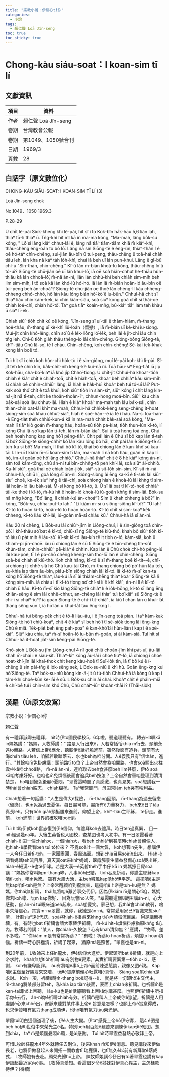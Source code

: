 ```yaml
---
title: "宗教小說：伊關心tī你"
categories:
  - 小說
tags:
  - 賴仁聲 Loā Jîn-seng
toc: true
toc_sticky: true
---
```


# Chong-kàu siáu-soat：I koan-sim tī lí

## 文獻資訊

| 項目 | 資料 |
|---|---|
| 作者 | 賴仁聲 Loā Jîn-seng |
| 卷期 | 台灣教會公報 |
| 卷期 | 第1049、1050號合刊 |
| 日期 | 1969/3 |
| 頁數 | 28 |

## 白話字（原文數位化）

CHONG-KÀU SIĀU-SOAT: I KOAN-SIM TĪ LÍ (3)

Loā Jîn-seng chok

No.1049、1050 1969.3

P.28-29

Ū chi̍t lé-pài Siok-kheng khì lé-pài, hit sî i to Kok-bîn ha̍k-hāu 5,6 liân lah, thiaⁿ tō-lí thiaⁿ ū. Tńg-khì hit mî kā in ma-ma kóng, "Ma-mah, lâng bo̍k-su kóng, " Lō͘ si lâng kiâⁿ chhut-lâi ê, lâng nā tiāⁿ tiām-tiām khiā m̄ kiâⁿ-khì, thâu-chêng éng-oán to bô lō͘. Lâng nā sìn Siōng-tè ê èng-ún, thiaⁿ-thàn I ê oē hó-táⁿ chìn-chêng, sui-jiân āu-bīn ū tui-peng, thâu-chêng ū toā-hái cha̍h tiâu leh, lán kha nā káⁿ ta̍h lo̍h-khì, chuí iā beh uī lán pun-khui. Lâng ê gī-bū chí-ū "Sìn-thàn, chìn-chêng." Kî-û lán m̄-bián khoà-lū kóng, thâu-chêng lō͘ tī tó-uī? Siōng-tè chū-jiân oē uī lán khui-lō͘, iā oē soà hián-chhut hé-thiāu hûn-thiāu kā lán chhoā-lō͘, m̄-nā án-ni, liân lán chhú-khì beh chia̍h sím-mi̍h beh lim sím-mi̍h, I tō soà kā lán khó-lū hó-hó. iā lán iā m̄-bián hoân-ló āu-bīn oē tui-peng beh án-choáⁿ? Siōng-tè chū-jiân oe thoè lán chéng-lí kàu chheng-chheng chhó-chhó, hō͘ lán kàu lóng bián hō͘-kò͘ ê iu-būn." Chhuì-hâ chit sî thiaⁿ liáu chin kám-kek, iā chin kiàn-siàu, soà siūⁿ kóng goá chi̍t sî thài-oē chiah loé-chì, chiah hô͘-tô͘. Taⁿ goá tiāⁿ koain-mn̂g, bú-kiáⁿ tiāⁿ lám teh khàu ū siáⁿ lī-ek.

Chiah siūⁿ tio̍h chi̍t kú oē kóng, "Jîn-seng sī uí-tāi ê thàm-hiám, m̄-thang hoê-thâu, m̄-thang uī kè-khì liû-loân（留戀）, iā m̄-bián uī kè-khì iu-siong. Muí-ji̍t chīn khó-lêng, chīn só͘ ū ê le̍k-liōng ló͘-le̍k, beh lâi ê ji̍t-chí iáu chin tn̂g leh. Chí-ū tio̍h gia̍h thâu théng-io lâi chìn-chêng. Gióng-bōng Siōng-tè, khîⁿ-tiâu Chú Iâ-so͘, tè I cháu. Chìn-chêng, koh chìn-chêng! Sè-kài tek-khak kong lán boē tó.

Tuì hit sî i chiū koh hùn-chì ho̍k-tò i ê sìn-gióng, muí lé-pài koh-khì lí-pài. Sî-ji̍t teh kè chin kín, ba̍k-chi̍t-nih keng-kè kuí-nā nî. Toā hāu-siⁿ Eng-tia̍t iā ji̍p Kok-hāu, cha-bó͘-kiáⁿ iā khó ji̍p Chho͘-tiong. Ū chi̍t-ji̍t Chhuì-hâ khoàⁿ-tio̍h chiah ê kiáⁿ chi̍t ê chiah-toā, chi̍t ê hiah-toā, khoàⁿ beh chhiâⁿ kàu sím-mi̍h sî chiah oē chhin-chhiūⁿ lâng, iā hiah ê ha̍k-huì khoàⁿ beh tui tó-uī lâi? Put-kak soà thó͘ chi̍t ê toā khuì, koh siūⁿ tio̍h in sian-siⁿ, siūⁿ kóng i chi̍t lâng kin-ná-ji̍t nā tī-teh, chi̍t ke thoân-thoân-îⁿ, chhun-hong moá-bīn. Siūⁿ kàu chia ba̍k-sái soà lâu chhut-lâi. Hiah ê kiáⁿ khoàⁿ ma-mah teh lâu ba̍k-sái, chin thian-chin oat-lâi khîⁿ ma-mah, Chhuì-hâ chhiok-kéng seng-chêng it-hoat siong-sim soà khàu chhut-siaⁿ, hiah ê soè-hàn--ê iā tè i háu. Nā-sī toā-hàn--ê Eng-tia̍t the̍h chhiú-kun-á kā in ma-mah chhit ba̍k-sái soà kóng, "Ma-mah lí tiāⁿ kiò goán m̄-thang háu, hoān-sū tio̍h pa-kiat, tio̍h thun-lún kî-tó, lí kóng Chú Iâ-so͘ kap lán tī-teh, lán m̄-bián kiaⁿ. Sui ū toā hong toā éng, Chú beh hoah hong kap éng hō͘ i pêng-tiāⁿ. Chit pái lán ê Chú sī bô kap lán tī-teh sī bô? Siōng-tè siông-chhíⁿ kò͘ lán kàu lóng bô hāi, chit pái lán ê Siōng-tè sī tuh-ku sī bô? Ma-mah, lí thái bô kî-tó, thái bô chiong lán ê kan-khó͘ sū kau-tāi I. In-uī I kiám m̄-sī koan-sim tī lán, ma-mah lí nā koh háu, goán m̄ kap lí hó, im-uī goán oē hō͘ lâng chhiò." Chhuì-hâ thiaⁿ chit ê 8 hè kiáⁿ kóng án-ni, sim toā kám-tōng, chū án-ni tuì bîn-chhn̂g-tō peh khí-lâi, soà siūⁿ ài-chhiò. Ka-kī siūⁿ, goá thài oē chiah loán-jio̍k, siáⁿ-sū sit-lo̍h sìn-sim. Kî-si̍t m̄-nā chhuì-hâ, chiū lí, goá lóng sī án-ni. Siông-siông ài ēng ka-kī ê tì-sek lâi siūⁿ siuⁿ choē, ke-e̍k siuⁿ hn̄g ê tāi-chì, soà chiong hiah ê khoà-lū lâi khǹg tī sim-lāi hoân-ló lâu ba̍k-sái. M̄-sī kóng bô kî-tó, ū. Ū sî iā bat tī kî-tó-hoē chhiáⁿ tāi-ke thoè i kî-tó, m̄-kú hit ê hoân-ló khoà-lū iû-goân khǹg tī sim-lāi. Bo̍k-su nā mn̄g kóng, "Bó͘ lâng, lí chiah-kú án-choáⁿ? Sim ū khah chheng á bô?" ìn kóng, "Bo̍k-su, chha-put-to lah." "Lí kiám m̄-sī ū siông-siông kî-tó?" "Ū lah! Kî-tó to hoān kî-tó, hoân-ló to hoān hoân-ló. Kî-tó chi̍t sî sim-koaⁿ ke̍k chheng, kî-tó liáu khí-lâi, iú-goân mā-sī chiàu kū." Chhuì-hâ iā sī án-ni.

Kàu 20 nî chêng, L Bo̍k-su lâi chiūⁿ-jīm in Liông-chuí, i ê sìn-gióng toā chìn-pō͘. I khí-thâu só͘ bat ê kî-tó, chiū-sī ǹg Siōng-tè kiû-thó, khah bô siūⁿ tio̍h kî-tó iáu ū pa̍t mi̍h ê iàu-sò͘. Kî-si̍t kî-tó iàu-kín tē it tio̍h o-ló, kám-siā, koh ū khiam-pi jīn-choē. iàu ū chiong lán ê sū tī Siōng-tè ê bīn-chêng tîn-su̍t khún-tâm, chhin-chhiūⁿ pē-kiáⁿ ê chhin. Kap lán ê Chú choè chì-hó pêng-iú lâi kau-poê, tī I ê pó-chō chêng kheng-sim thò͘-lō͘ lán ê chin-chêng. Siāng soà-bé chiah sī kiû-thó. Koh chi̍t hāng, kî-tó ê sî m̄-thang boē kì-tit--ê, chī-sī chiong it-chhè sià hō͘ Chú kau-tāi Chú, m̄-thang chiong bó͘ pō͘-hūn lâu teh, su-khia iap tiàm āu-bīn, piáu-bīn siōng chiah lâi kî-tó. iā kî-tó m̄-sī kan-ta kóng hō͘ Siōng-tè thiaⁿ, iáu-kú iā sī ài thiâm-chēng thiaⁿ koàⁿ Siōng-tè kā lí kóng sím-mi̍h. iā chiàu I tī kî-tó tiong só͘ chí-sī lí ê khì kiâⁿ, án-ni lí ê kî-tó chiah ū hāu. Kî-tó m̄-sī kiò lâng Siōng-tè chiâⁿ lí ê io̍k-bōng, kî-tó sī lâng ēng khiân-sêng ê sim lâi chhē-chhut, an-chēng lâi thiaⁿ tuì bó͘ kiāⁿ sū Siōng-tè ê chì-ì sī cháiⁿ-iūⁿ? iā goān Siōng-tè ê chí-ì tit-chiâⁿ, iā kiû I chān lán ū khuì-la̍t thang sêng sūn I, iā hō͘ lán ū khuì-la̍t tàu êng-kng I.

Chhuì-hâ tuì bêng-pe̍k chit ê tō-lí liáu-āu, i ê jîn-seng toā piàn. I taⁿ kám-kak Siōng-tè hō͘ i chiú-koáⁿ, chit 4 ê kiáⁿ sī beh hō͘ i tī sè-sio̍k tiong lâi êng-kng Chú ê miâ. Te̍k-pia̍t beh ēng pah-poaⁿ ê kan-khó͘ lâi hùn-liān i kap i ê soè-kiáⁿ. Siūⁿ kàu chia, taⁿ m̄-sī hoân-ló iu-būn m̄-goān, sī ài kám-siā. Tuì hit sî Chhuì-hâ it-hoat jia̍t-sim kèng-pài Siōng-tè.

Khó-sioh L Bo̍k-su jīm Liông-chuí 4 nî goā chiū choán-jīm khì pa̍t-uī, āu-lâi khah m̄-chai i ê siau-sit. Thiaⁿ-kìⁿ kóng āu-lâi i choè tiúⁿ-ló, iā chiong i choè hoat-khí-jîn lâi khai-thok chi̍t keng kàu-hoē tī Suī-lo̍k tìn, iā tī bô kú ê í-chêng ū sin pài-tn̂g ê lo̍k-sêng sek, L Bo̍k-su-niû ū khì hù. Goān êng-kng kui hō͘ Siōng-tè. Taⁿ bo̍k-su-niû kóng kin-á-ji̍t ū tú-tio̍h Chhuì-hâ iā kóng ū kap i tâm-khí choè-kūn ke-lāi ê sū. L Bo̍k-su chin ài chai. Khoàⁿ chit ê pháin-miā ê chí-bē tuì i chin-sim khó Chú, Chú cháiⁿ-iūⁿ khoán-thāi i? (Thāi-sio̍k)

## 漢羅（Ùi原文改寫）

宗教小說：伊關心tī你

賴仁聲

有一禮拜淑卿去禮拜， hit時伊to國民學校5，6年啦，聽道理聽有。 轉去Hit暝kā in媽媽講："媽媽，人牧師講：" 路是人行出來ê，人若常恬恬khiā m̄行去，頭前永遠to無路。人若信上帝ê應允，聽趁伊ê話好膽進前，雖然後面有追兵，頭前有大海cha̍h tiâu leh，咱腳若敢踏落去，水也beh為咱分開。人ê義務只有"信thàn，進行。"其餘咱m̄免掛慮講：頭前路tī tó位？上帝自然會為咱開路，也會soà顯出火柱雲柱kā咱chhoā路， m̄-nā án-ni，連咱取去beh食甚麼beh lim甚麼，伊tō soà kā咱考慮好好。也咱也m̄免煩惱後面會追兵beh按怎？上帝自然會替咱整理到清清楚楚， hō͘咱到攏免後顧ê憂悶。"翠霞這時聽了真感激，也真見笑，soà想講我一時thài會chiah餒志， chiah糊塗。 Taⁿ我常關門，母囝常lám teh哭有啥利益。

Chiah想著一句話講："人生是偉大ê探險， m̄-thang回頭， m̄-thang為過去留戀（留戀），也m̄免為過去憂傷。每日盡可能，盡所有ê力量努力， beh來ê日子iáu真長leh。只有tio̍h gia̍h頭挺腰來進前。仰望上帝，khîⁿ-tiâu主耶穌， tè伊走。進前， koh進前！世界的確攻咱boē倒。

Tuì hit時伊就koh奮志復到伊ê信仰，每禮拜koh去禮拜。時日teh過真緊， 目一nih經過幾nā年。大後生英哲也入國校，查某囝也考入初中。有一日翠霞看著chiah-ê 囝一個chiah大，一個hiah大，看beh chhiâⁿ到甚麼時chiah會親像人，也hiah-ê學費看beh tuì tó位來？ 不覺soà吐一個大氣， koh想著in先生，想講伊一人今仔日若tī-teh，一家團團圓，春風滿面。想到chia目屎soà流出來。 Hiah-ê囝看媽媽teh流目屎，真天真oat來khîⁿ媽媽，翠霞觸景生情益發傷心soà哭出聲， hiah-ê細漢--ê也tè伊哮。若是大漢--ê英哲the̍h手巾仔 kā in 媽媽擦目屎soà講："媽媽你常叫阮m̄-thang哮，凡事tio̍h巴結， tio̍h吞忍祈禱，你講主耶穌kap咱tī-teh，咱m̄免驚。 雖有大風大湧，主beh喊風kap湧hō͘伊平定。 這擺咱ê主是無kap咱tī-teh是無？上帝常醒顧咱到攏無害，這擺咱ê上帝是tuh-ku是無？ 媽媽，你thái無祈禱， thái無將咱ê艱苦事交代伊。因為伊kiám m̄是關心tī咱，媽媽你若koh哮，阮m̄ kap你好， 因為阮會hō͘人笑。"翠霞聽這個8歲囝講án-ni，心大感動，自 án-ni tuì眠床道peh起來，soà想愛笑。家己想，我thài會chiah軟弱，啥事失落信心。其實m̄-nā翠霞，就你，我攏是án-ni。常常愛用家己ê智識來想siuⁿ濟， 計劃siuⁿ遠ê代誌，soà將hiah-ê掛慮來khǹg tī心內煩惱流目屎。 M̄是講無祈禱，有。有時也bat tī祈禱會請大家替伊祈禱， m̄-kú hit-ê煩惱掛慮猶原khǹg tī心內。牧師若問講："某人，你chiah-久按怎？心有khah清抑無？"應講， "牧師，差不多啦。" "你kiám m̄是有常常祈禱？" "有啦！祈禱to hoān祈禱，煩惱to hoān煩惱。祈禱一時心肝極清，祈禱了起來， 猶原mā是照舊。"翠霞也是án-ni。

到20年前， L牧師來上任in龍水，伊ê信仰大進步。伊起頭所bat ê祈禱，就是向上帝求討， khah無想tio̍h祈禱iáu有別物ê要素。其實祈禱要緊第一tio̍h o-ló，感謝， koh有謙卑認罪。 iàu有將咱ê事tī上帝ê面前陳述懇談，親像父囝ê親。 Kap咱ê主做至好朋友來交陪， tī伊ê寶座前傾心吐露咱ê真情。 Siāng soà尾chiah是求討。 Koh一項，祈禱ê時m̄-thang boē記得--ê， 就是將一切卸hō͘主交代主， m̄-thang將某部分留teh，私khia iap tiàm後面，表面上chiah來祈禱。也祈禱m̄是kan-ta講hō͘上帝聽， iáu-kú也是ài恬靜聽看上帝kā你講甚麼。也照伊tī祈禱中所指示你ê去行， án-ni你ê祈禱chiah有效。祈禱m̄是叫人上帝成你ê慾望，祈禱是人用虔誠ê心來chhē出，安靜來聽對某件事上帝ê 旨意是怎樣？也願上帝ê旨意得成，也求伊贊咱有氣力thang成順伊，也hō͘咱有氣力tàu榮光伊。

翠霞tuì明白這個道理了後，伊ê人生大變。伊taⁿ感覺上帝hō͘伊守寡， 這4 ê囝是beh hō͘伊tī世俗中來榮光主ê名。特別beh用百般ê艱苦來訓練伊kap伊ê細囝。想到chia， taⁿ m̄是煩惱憂悶m̄願，是ài感謝。 Tuì hit時翠霞益發熱心敬拜上帝。

可惜L牧師任龍水4年外就轉任去別位，後來khah m̄知伊ê消息。聽見講後來伊做長老，也將伊做發起人來開拓一間教會tī 瑞鹿鎮，也tī無久ê以前有新拜堂ê落成式， L牧師娘有去赴。願榮光歸hō͘上帝。 陳牧師娘講今仔日有tú著翠霞也講有kap伊談起最近家內ê事。 L牧師真愛知。看這個歹命ê姊妹對伊真心靠主，主怎樣款待伊？(待續)
